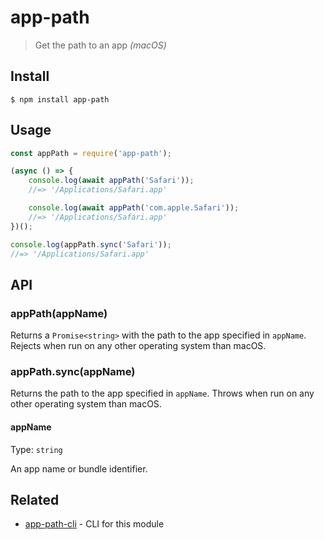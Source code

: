 # app-path

> Get the path to an app *(macOS)*

## Install

```
$ npm install app-path
```

## Usage

```js
const appPath = require('app-path');

(async () => {
	console.log(await appPath('Safari'));
	//=> '/Applications/Safari.app'

	console.log(await appPath('com.apple.Safari'));
	//=> '/Applications/Safari.app'
})();

console.log(appPath.sync('Safari'));
//=> '/Applications/Safari.app'
```

## API

### appPath(appName)

Returns a `Promise<string>` with the path to the app specified in `appName`. Rejects when run on any other operating system than macOS.

### appPath.sync(appName)

Returns the path to the app specified in `appName`. Throws when run on any other operating system than macOS.

#### appName

Type: `string`

An app name or bundle identifier.

## Related

- [app-path-cli](https://github.com/sindresorhus/app-path-cli) - CLI for this module
